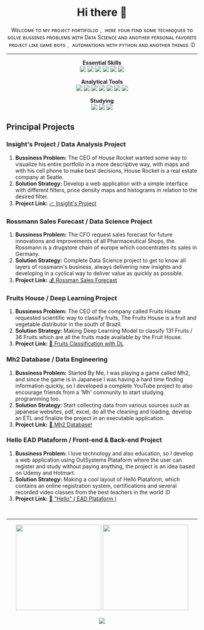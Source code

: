 <h1 align="center">Hi there 👋</h1>
  <p align='center'>Wᴇʟᴄᴏᴍᴇ ᴛᴏ ᴍʏ ᴘʀᴏᴊᴇᴄᴛ ᴘᴏʀᴛɪғᴏʟɪᴏ﹐ ʜᴇʀᴇ ʏᴏᴜʀ ғɪɴᴅ sᴏᴍᴇ ᴛᴇᴄʜɴɪϙᴜᴇs ᴛᴏ sᴏʟᴠᴇ ʙᴜssɪɴᴇs ᴘʀᴏʙʟᴇᴍs ᴡɪᴛʜ Dᴀᴛᴀ Sᴄɪᴇɴᴄᴇ ᴀɴᴅ ᴀɴᴏᴛʜᴇʀ ᴘᴇʀsᴏɴᴀʟ ғᴀᴠᴏʀɪᴛᴇ ᴘʀᴏᴊᴇᴄᴛ ʟɪᴋᴇ ɢᴀᴍᴇ ʙᴏᴛs﹐ ᴀᴜᴛᴏᴍᴀᴛɪᴏɴs ᴡɪᴛʜ ᴘʏᴛʜᴏɴ ᴀɴᴅ ᴀɴᴏᴛʜᴇʀ ᴛʜɪɴɢs :D<p>
<hr>

<p align="center">
  <strong>Essential Skills</strong><br>
  <img src="https://img.shields.io/badge/OutSystems-ff0000?style=for-the-badge&logoColor=white">
  <img src="https://img.shields.io/badge/Python-3776AB?style=for-the-badge&logo=python&logoColor=white">
  <img src="https://img.shields.io/badge/html5%20-%23E34F26.svg?&style=for-the-badge&logo=html5&logoColor=white">
  <img src="https://img.shields.io/badge/CSS3-1572B6?style=for-the-badge&logo=css3&logoColor=white">
  <img src="https://img.shields.io/badge/MySQL-00000F?style=for-the-badge&logo=mysql&logoColor=white">
  <img src="https://img.shields.io/badge/GitHub-100000?style=for-the-badge&logo=github&logoColor=white">
</p>

<p align="center">
  <strong>Analytical Tools</strong><br>
  <img src="https://img.shields.io/badge/TensorFlow-FF6F00?style=for-the-badge&logo=TensorFlow&logoColor=white">
  <img src="https://img.shields.io/badge/Selenium-43B02A?style=for-the-badge&logo=Selenium&logoColor=white">
  <img src="https://img.shields.io/badge/Numpy-777BB4?style=for-the-badge&logo=numpy&logoColor=white">
  <img src="https://img.shields.io/badge/Pandas-2C2D72?style=for-the-badge&logo=pandas&logoColor=white">
  <img src="https://img.shields.io/badge/Plotly-239120?style=for-the-badge&logo=plotly&logoColor=white">
  <img src="https://img.shields.io/badge/Streamlit-FF4B4B?style=for-the-badge&logo=Streamlit&logoColor=white">
  <img src="https://img.shields.io/badge/Heroku-430098?style=for-the-badge&logo=heroku&logoColor=white">
</p>

<p align="center">
  <strong>Studying</strong><br>
  <img src="https://img.shields.io/badge/C%2B%2B-00599C?style=for-the-badge&logo=c%2B%2B&logoColor=white">
  <img src="https://img.shields.io/badge/Julia-a270ba?style=for-the-badge&logo=Julia&logoColor=white">
  <img src="https://img.shields.io/badge/Tableau-E97627?style=for-the-badge&logo=Tableau&logoColor=white">
</p>

<h2>Principal Projects</h2>
<h3>Insight's Project / Data Analysis Project</h2>
<ol>
    <li><strong>Bussiness Problem:</strong> The CEO of House Rocket wanted some way to visualize his entire portfolio in a more descriptive way, with maps and with his cell phone to make best decisions, House Rocket is a real estate company at Seatle.</li>
    <li><strong>Solution Strategy:</strong> Develop a web application with a simple interface with different filters, price density maps and histograms in relation to the desired filter.</li>
    <li><strong>Project Link:</strong> <a href='https://github.com/xGabrielR/House-Rocket'>📈 Insight's Project</a> </li>
</ol>

<h3>Rossmann Sales Forecast / Data Science Project</h2>
<ol>
    <li><strong>Bussiness Problem:</strong> The CFO request sales forecast for future innovations and improvements of all Pharmaceutical Shops, the Rossmann is a drugstore chain of europe which concentrates its sales in Germany.</li>
    <li><strong>Solution Strategy:</strong> Complete Data Science project to get to know all layers of rossmann's business, always delivering new insights and developing in a cyclical way to deliver value as quickly as possible.</li>
    <li><strong>Project Link:</strong> <a href='https://github.com/xGabrielR/Rossman-Store-Sales'>💰 Rossman Sales Forecast</a></li>
</ol>

<h3>Fruits House / Deep Learning Project</h2>
<ol>
    <li><strong>Bussiness Problem:</strong> The CEO of the company called Fruits House requested scientific way to classify fruits, The Fruits House is a fruit and vegetable distributor in the south of Brazil.</li>
    <li><strong>Solution Strategy:</strong> Making Deep Learning Model to classify 131 Fruits / 36 Fruits which are all the fruits made available by the Fruit House.</li>
    <li><strong>Project Link:</strong> <a href='https://github.com/xGabrielR/Fruits-House'>🍎 Fruits Classification with DL</a></li>
</ol>

<h3>Mh2 Database / Data Engineering</h3>
<ol>
    <li><strong>Bussiness Problem:</strong> Started By Me, I was playing a game called Mh2, and since the game is in Japanese I was having a hard time finding information quickly, so I developed a complete YouTube project to also encourage friends from a 'Mh' community to start studying programming too.</li>
    <li><strong>Solution Strategy:</strong> Start collecting data from various sources such as japanese websites, pdf, excel, do all the cleaning and loading, develop an ETL and finalize the project in an executable application.</li>
    <li><strong>Project Link:</strong> <a href="https://github.com/xGabrielR/Monster-Hunter-2-Dos-App">🐉 Mh2 Database!</a></li>
</ol>

<h3>Hello EAD Plataform / Front-end & Back-end Project</h3>
<ol>
    <li><strong>Bussiness Problem:</strong> I love technology and also education, so I develop a web application using OutSystems Plataform where the user can register and study without paying anything, the project is an idea based on Udemy and Hotmart.</li>
    <li><strong>Solution Strategy:</strong> Making a cool layout of Hello Plataform, which contains an online registration system, certifications and several recorded video classes from the best teachers in the world :D</li>
    <li><strong>Project Link:</strong> <a href="https://gabriel-richter.outsystemscloud.com/Plataform">👋 "Hello" ( EAD Plataform )</a></li>
</ol><br>
<hr>

<div align='center'>
  <img height="225px" src="https://github-readme-stats.vercel.app/api?username=xGabrielR&show_icons=true&title_color=ff0000&text_color=fff&icon_color=ff0000&bg_color=181818" />
  <img height="225px" src="https://github-readme-stats.vercel.app/api/top-langs/?username=xGabrielR&title_color=ff0000&text_color=fff&icon_color=fff&bg_color=181818" />
</div> <br>

<div align='center'>
  <img src = "https://komarev.com/ghpvc/?username=xGabrielR&label=Profile%20Views&color=0e75b6&style=flat"/>
</div>

